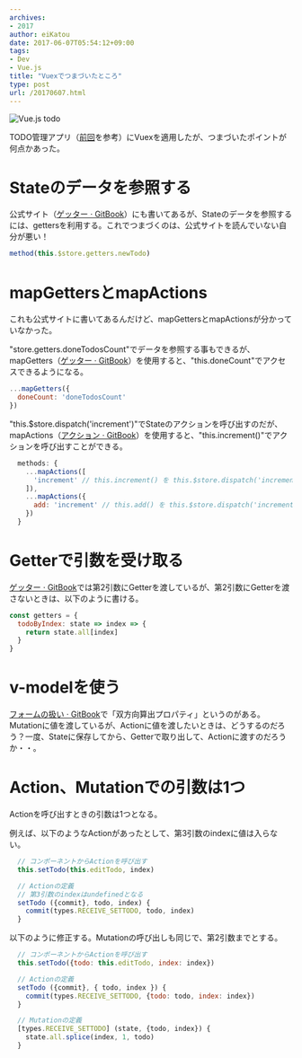 ```yaml
---
archives:
- 2017
author: eiKatou
date: 2017-06-07T05:54:12+09:00
tags:
- Dev
- Vue.js
title: "Vuexでつまづいたところ"
type: post
url: /20170607.html
---
```


![Vue.js todo](/uploads/2017/06/vue_todo-1.jpg)

TODO管理アプリ（[前回](/20170606.html)を参考）にVuexを適用したが、つまづいたポイントが何点かあった。

<!--more-->

# Stateのデータを参照する
公式サイト（[ゲッター · GitBook](https://vuex.vuejs.org/ja/getters.html)）にも書いてあるが、Stateのデータを参照するには、gettersを利用する。これでつまづくのは、公式サイトを読んでいない自分が悪い！

```javascript
method(this.$store.getters.newTodo)
```

# mapGettersとmapActions
これも公式サイトに書いてあるんだけど、mapGettersとmapActionsが分かっていなかった。  

"store.getters.doneTodosCount"でデータを参照する事もできるが、mapGetters（[ゲッター · GitBook](https://vuex.vuejs.org/ja/getters.html)）を使用すると、"this.doneCount"でアクセスできるようになる。

```javascript
...mapGetters({
  doneCount: 'doneTodosCount'
})
```

"this.$store.dispatch('increment')"でStateのアクションを呼び出すのだが、mapActions（[アクション · GitBook](https://vuex.vuejs.org/ja/actions.html)）を使用すると、"this.increment()"でアクションを呼び出すことができる。

```javascript
  methods: {
    ...mapActions([
      'increment' // this.increment() を this.$store.dispatch('increment') にマッピングする
    ]),
    ...mapActions({
      add: 'increment' // this.add() を this.$store.dispatch('increment') にマッピングする
    })
  }
```

# Getterで引数を受け取る
[ゲッター · GitBook](https://vuex.vuejs.org/ja/getters.html)では第2引数にGetterを渡しているが、第2引数にGetterを渡さないときは、以下のように書ける。
```javascript
const getters = {
  todoByIndex: state => index => {
    return state.all[index]
  }
}
```

# v-modelを使う
[フォームの扱い · GitBook](https://vuex.vuejs.org/ja/forms.html)で「双方向算出プロパティ」というのがある。Mutationに値を渡しているが、Actionに値を渡したいときは、どうするのだろう？一度、Stateに保存してから、Getterで取り出して、Actionに渡すのだろうか・・。

# Action、Mutationでの引数は1つ
Actionを呼び出すときの引数は1つとなる。

例えば、以下のようなActionがあったとして、第3引数のindexに値は入らない。
```javascript
  // コンポーネントからActionを呼び出す
  this.setTodo(this.editTodo, index)

  // Actionの定義
  // 第3引数のindexはundefinedとなる
  setTodo ({commit}, todo, index) {
    commit(types.RECEIVE_SETTODO, todo, index)
  }
```

以下のように修正する。Mutationの呼び出しも同じで、第2引数までとする。
```javascript
  // コンポーネントからActionを呼び出す
  this.setTodo({todo: this.editTodo, index: index})

  // Actionの定義
  setTodo ({commit}, { todo, index }) {
    commit(types.RECEIVE_SETTODO, {todo: todo, index: index})
  }

  // Mutationの定義
  [types.RECEIVE_SETTODO] (state, {todo, index}) {
    state.all.splice(index, 1, todo)
  }
```


